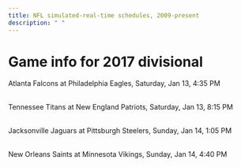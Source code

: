 ```yaml
---
title: NFL simulated-real-time schedules, 2009-present
description: " "
---
```


# Game info for 2017 divisional

Atlanta Falcons at Philadelphia Eagles, Saturday, Jan 13, 4:35 PM

<br/>Tennessee Titans at New England Patriots, Saturday, Jan 13, 8:15 PM

<br/>Jacksonville Jaguars at Pittsburgh Steelers, Sunday, Jan 14, 1:05 PM

<br/>New Orleans Saints at Minnesota Vikings, Sunday, Jan 14, 4:40 PM

